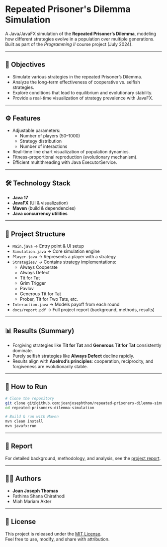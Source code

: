 # Repeated Prisoner's Dilemma Simulation

A Java/JavaFX simulation of the **Repeated Prisoner’s Dilemma**, modeling how different strategies evolve in a population over multiple generations. Built as part of the *Programming II* course project (July 2024).

---

## 🎯 Objectives
- Simulate various strategies in the repeated Prisoner’s Dilemma.  
- Analyze the long-term effectiveness of cooperative vs. selfish strategies.  
- Explore conditions that lead to equilibrium and evolutionary stability.  
- Provide a real-time visualization of strategy prevalence with JavaFX.  

---

## ⚙️ Features
- Adjustable parameters:  
  - Number of players (50–1000)  
  - Strategy distribution  
  - Number of interactions  
- Real-time line chart visualization of population dynamics.  
- Fitness-proportional reproduction (evolutionary mechanism).  
- Efficient multithreading with Java ExecutorService.  

---

## 🛠️ Technology Stack
- **Java 17**  
- **JavaFX** (UI & visualization)  
- **Maven** (build & dependencies)  
- **Java concurrency utilities**  

---

## 📂 Project Structure
- `Main.java` → Entry point & UI setup  
- `Simulation.java` → Core simulation engine  
- `Player.java` → Represents a player with a strategy  
- `Strategies/` → Contains strategy implementations:  
  - Always Cooperate  
  - Always Defect  
  - Tit for Tat  
  - Grim Trigger  
  - Pavlov  
  - Generous Tit for Tat  
  - Prober, Tit for Two Tats, etc.  
- `Interaction.java` → Models payoff from each round  
- `docs/report.pdf` → Full project report (background, methods, results)  

---

## 📊 Results (Summary)
- Forgiving strategies like **Tit for Tat** and **Generous Tit for Tat** consistently dominate.  
- Purely selfish strategies like **Always Defect** decline rapidly.  
- Results align with **Axelrod’s principles**: cooperation, reciprocity, and forgiveness are evolutionarily stable.  

---

## 🚀 How to Run
```bash
# Clone the repository
git clone git@github.com:joanjosephthom/repeated-prisoners-dilemma-simulation.git
cd repeated-prisoners-dilemma-simulation

# Build & run with Maven
mvn clean install
mvn javafx:run
```
---

## 📖 Report
For detailed background, methodology, and analysis, see the [project report](docs/PROGRAMMING%20II%20PROJECT%20report.pd).

---

## 👨‍💻 Authors
- **Joan Joseph Thomas**  
- Fathima Shana Chirathodi  
- Miah Mariam Akter  

---

## 📜 License
This project is released under the [MIT License](LICENSE).  
Feel free to use, modify, and share with attribution.
